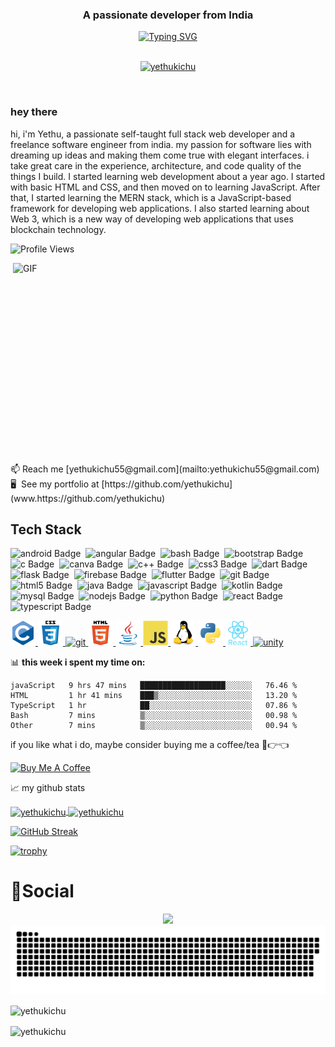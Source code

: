 
<h3 align="center">A passionate developer from India</h3>
<div align="center"> 
<a href="https://git.io/typing-svg"><img src="https://readme-typing-svg.herokuapp.com?font=Press+Start+2P&pause=1000&color=00F706&center=true&vCenter=true&width=435&lines=Hola......;+I'm+Yethu+;Wish+you+a+good+day%E2%9C%8C%EF%B8%8F" alt="Typing SVG" /></a>
</div>
<br>

<p align="center"> <a href="https://github.com/ryo-ma/github-profile-trophy"><img src="https://github-profile-trophy.vercel.app/?username=yethukichu" alt="yethukichu" /></a> </p>

<p align="center"> <a href="https://twitter.com/" target="blank"><img src="https://img.shields.io/twitter/follow/?logo=twitter&style=for-the-badge" alt="" /></a> </p>

### hey there 


hi, i'm Yethu, a passionate self-taught full stack web developer and a freelance software engineer from india. my passion for software lies with dreaming up ideas and making them come true with elegant interfaces. i take great care in the experience, architecture, and code quality of the things I build. 
I started learning web development about a year ago. I started with basic HTML and CSS, and then moved on to learning JavaScript. After that, I started learning the MERN stack, which is a JavaScript-based framework for developing web applications. I also started learning about Web 3, which is a new way of developing web applications that uses blockchain technology.

![Profile Views](https://komarev.com/ghpvc/?username=yethukichu&theme=default&color=blue&style=flat&label=Profile+Views)




  <img align="right" alt="GIF" src="https://github.com/abhisheknaiidu/abhisheknaiidu/blob/master/code.gif?raw=true" width="500" height="320" />
<br/>📫&nbsp;Reach me [yethukichu55@gmail.com](mailto:yethukichu55@gmail.com)
<br/>🖥&nbsp; See my portfolio at [https://github.com/yethukichu](www.https://github.com/yethukichu)
  
 ## Tech Stack
<img src="https://img.shields.io/badge/Android-05122A?style=flat&logo=android" alt="android Badge" height="25">&nbsp;
<img src="https://img.shields.io/badge/Angular-05122A?style=flat&logo=angular" alt="angular Badge" height="25">&nbsp;
<img src="https://img.shields.io/badge/Bash-05122A?style=flat&logo=gnu-bash" alt="bash Badge" height="25">&nbsp;
<img src="https://img.shields.io/badge/Bootstrap-05122A?style=flat&logo=bootstrap" alt="bootstrap Badge" height="25">&nbsp;
<img src="https://img.shields.io/badge/C-05122A?style=flat&logo=c" alt="c Badge" height="25">&nbsp;
<img src="https://img.shields.io/badge/Canva-05122A?style=flat&logo=canva" alt="canva Badge" height="25">&nbsp;
<img src="https://img.shields.io/badge/C++-05122A?style=flat&logo=c%2B%2B&" alt="c++ Badge" height="25">&nbsp;
<img src="https://img.shields.io/badge/Css3-05122A?style=flat&logo=css3" alt="css3 Badge" height="25">&nbsp;
<img src="https://img.shields.io/badge/Dart-05122A?style=flat&logo=dart" alt="dart Badge" height="25">&nbsp;
<img src="https://img.shields.io/badge/Flask-05122A?style=flat&logo=flask" alt="flask Badge" height="25">&nbsp;
<img src="https://img.shields.io/badge/Firebase-05122A?style=flat&logo=firebase" alt="firebase Badge" height="25">&nbsp;
<img src="https://img.shields.io/badge/Flutter-05122A?style=flat&logo=flutter" alt="flutter Badge" height="25">&nbsp;
<img src="https://img.shields.io/badge/Git-05122A?style=flat&logo=git" alt="git Badge" height="25">&nbsp;
<img src="https://img.shields.io/badge/Html5-05122A?style=flat&logo=html5" alt="html5 Badge" height="25">&nbsp;
<img src="https://img.shields.io/badge/Java-05122A?style=flat&logo=java" alt="java Badge" height="25">&nbsp;
<img src="https://img.shields.io/badge/Javascript-05122A?style=flat&logo=javascript" alt="javascript Badge" height="25">&nbsp;
<img src="https://img.shields.io/badge/Kotlin-05122A?style=flat&logo=kotlin" alt="kotlin Badge" height="25">&nbsp;
<img src="https://img.shields.io/badge/Mysql-05122A?style=flat&logo=mysql" alt="mysql Badge" height="25">&nbsp;
<img src="https://img.shields.io/badge/Nodejs-05122A?style=flat&logo=node.js" alt="nodejs Badge" height="25">&nbsp;
<img src="https://img.shields.io/badge/Python-05122A?style=flat&logo=python" alt="python Badge" height="25">&nbsp;
<img src="https://img.shields.io/badge/React-05122A?style=flat&logo=react" alt="react Badge" height="25">&nbsp;
<img src="https://img.shields.io/badge/Typescript-05122A?style=flat&logo=typescript" alt="typescript Badge" height="25">&nbsp;

 <p align="left"> <a href="https://www.cprogramming.com/" target="_blank" rel="noreferrer"> <img src="https://raw.githubusercontent.com/devicons/devicon/master/icons/c/c-original.svg" alt="c" width="40" height="40"/> </a> <a href="https://www.w3schools.com/css/" target="_blank" rel="noreferrer"> <img src="https://raw.githubusercontent.com/devicons/devicon/master/icons/css3/css3-original-wordmark.svg" alt="css3" width="40" height="40"/> </a> <a href="https://git-scm.com/" target="_blank" rel="noreferrer"> <img src="https://www.vectorlogo.zone/logos/git-scm/git-scm-icon.svg" alt="git" width="40" height="40"/> </a> <a href="https://www.w3.org/html/" target="_blank" rel="noreferrer"> <img src="https://raw.githubusercontent.com/devicons/devicon/master/icons/html5/html5-original-wordmark.svg" alt="html5" width="40" height="40"/> </a> <a href="https://www.java.com" target="_blank" rel="noreferrer"> <img src="https://raw.githubusercontent.com/devicons/devicon/master/icons/java/java-original.svg" alt="java" width="40" height="40"/> </a> <a href="https://developer.mozilla.org/en-US/docs/Web/JavaScript" target="_blank" rel="noreferrer"> <img src="https://raw.githubusercontent.com/devicons/devicon/master/icons/javascript/javascript-original.svg" alt="javascript" width="40" height="40"/> </a> <a href="https://www.linux.org/" target="_blank" rel="noreferrer"> <img src="https://raw.githubusercontent.com/devicons/devicon/master/icons/linux/linux-original.svg" alt="linux" width="40" height="40"/> </a> <a href="https://www.python.org" target="_blank" rel="noreferrer"> <img src="https://raw.githubusercontent.com/devicons/devicon/master/icons/python/python-original.svg" alt="python" width="40" height="40"/> </a> <a href="https://reactjs.org/" target="_blank" rel="noreferrer"> <img src="https://raw.githubusercontent.com/devicons/devicon/master/icons/react/react-original-wordmark.svg" alt="react" width="40" height="40"/> </a> <a href="https://unity.com/" target="_blank" rel="noreferrer"> <img src="https://www.vectorlogo.zone/logos/unity3d/unity3d-icon.svg" alt="unity" width="40" height="40"/> </a> </p>


📊 **this week i spent my time on:**
<!--START_SECTION:waka-->

```text
javaScript   9 hrs 47 mins   ███████████████████░░░░░░   76.46 %
HTML         1 hr 41 mins    ███▒░░░░░░░░░░░░░░░░░░░░░   13.20 %
TypeScript   1 hr            ██░░░░░░░░░░░░░░░░░░░░░░░   07.86 %
Bash         7 mins          ▒░░░░░░░░░░░░░░░░░░░░░░░░   00.98 %
Other        7 mins          ▒░░░░░░░░░░░░░░░░░░░░░░░░   00.94 %
```

<!--END_SECTION:waka-->

if you like what i do, maybe consider buying me a coffee/tea 🥺👉👈

<a href="https://github.com/yethukichu/yethukichu" target="_blank"><img src="https://cdn.buymeacoffee.com/buttons/v2/default-red.png" alt="Buy Me A Coffee" width="150" ></a>



📈 my github stats

 <a href="https://github.com/yethukichu">
    <img width=450 height=170 align="center" alt="yethukichu" src="https://github-readme-stats.vercel.app/api?username=yethukichu&theme=midnight-purple&show_icons=true&bg_color=0D1117&hide_border=true&count_private=true" />
  </a>
  <a href="https://github.com/yethukichu">
    <img align="center" alt="yethukichu" src="https://github-readme-stats.vercel.app/api/top-langs/?username=yethukichu&theme=midnight-purple&layout=compact&bg_color=0D1117&hide_border=true&count_private=true" />
  </a>



[![GitHub Streak](https://streak-stats.demolab.com/?user=DenverCoder1&theme=dark)](https://git.io/streak-stats)




  
  [![trophy](https://github-profile-trophy.vercel.app/?username=sciencepal&theme=juicyfresh&no-frame=true&row=1&&margin-w=20&no-bg=true)](https://github-profile-trophy.vercel.app/?username=sciencepal&theme=juicyfresh&no-frame=true&row=1&&margin-w=20&no-bg=true)
  
 
# 🌱Social

<div align="center">
    <img height="150px" src="https://github-profile-trophy.vercel.app/?username=holic-x&&title=MultiLanguage,Repositories,Commits&column=3&margin-w=30&margin-h=15"/>
</div>


<div>
  <img src="https://github.com/Pepyn0/Pepyn0/raw/output/github-contribution-grid-snake.svg" alt="snake"></center>
</div>




<p><img align="center" src="https://github-readme-stats.vercel.app/api/top-langs?username=yethukichu&show_icons=true&locale=en&layout=compact" alt="yethukichu" /></p>


<p><img align="center" src="https://github-readme-streak-stats.herokuapp.com/?user=yethukichu&" alt="yethukichu" /></p>
